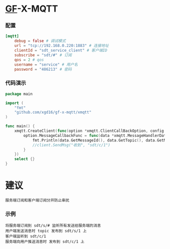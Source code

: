 # [GF](https://goframe.org/pages/viewpage.action?pageId=1114119)-X-MQTT
### 配置
```toml
[mqtt]
    debug = false # 调试模式
    url = "tcp://192.168.0.220:1883" # 连接地址
    clientId = "sdt_service_client" # 客户端ID
    subscribe = "sdt/#" # 订阅
    qos = 2 # qos
    username = "service" # 用户名
    password = "486213" # 密码
```
### 代码演示
```go
package main

import (
    "fmt"
    "github.com/xgd16/gf-x-mqtt/xmqtt"
)

func main() {
    xmqtt.CreateClient(func(option *xmqtt.ClientCallBackOption, config *xmqtt.Config) {
        option.MessageCallbackFunc = func(data *xmqtt.MessageHandlerData) {
            fmt.Println(data.GetMessageId(), data.GetTopic(), data.GetMsg())
            //client.SendMsg("收到", "sdt/c/1")
        }
    })
    select {}
}
```

# 建议
    服务端订阅和客户端订阅分开防止串扰
### 示例
    将服务端订阅到 sdt/s/# 监听所有发送给服务端的消息
    用户端发送消息时 topic 发布到 sdt/s/1 上
    客户端监听到 sdt/c/1
    服务端向用户推送消息时 发布到 sdt/c/1 上